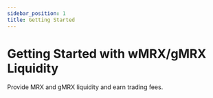 ```yaml
---
sidebar_position: 1
title: Getting Started
---
```


# Getting Started with wMRX/gMRX Liquidity

Provide MRX and gMRX liquidity and earn trading fees.

